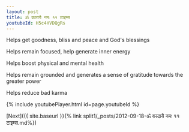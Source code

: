 ```yaml
---
layout: post
title: ॐ प्रवरायै नमः ११ टाइम्स
youtubeId: H5c4HVDQgRs
---
```

 
 
Helps get goodness, bliss and peace and God's blessings
 
Helps remain focused, help generate inner energy 
 
Helps boost physical and mental health 
 
Helps remain grounded and generates a sense of gratitude towards the greater power 
 
Helps reduce bad karma
 
 
 
 


{% include youtubePlayer.html id=page.youtubeId %}
 
[Next]({{ site.baseurl }}{% link  split1/_posts/2012-09-18-ॐ वरदायै नमः ११ टाइम्स.md%})
 
